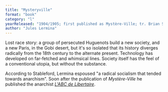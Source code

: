 ```yaml
---
title: "Mysteryville"
format: "book"
category: "l"
yearReleased: "1904/1905; first published as Mystère-Ville; tr. Brian Stableford, 2010"
author: "Jules Lermina"
---
```

Lost race story: a group of persecuted Huguenots build a new society, and a new Paris, in the Gobi desert, but it's so isolated that its history diverges radically from the 18th century to the alternate present. Technology has developed on far-fetched and whimsical lines. Society itself has the feel of a conventional utopia, but without the substance.

According to Stableford, Lermina espoused "a radical socialism that tended towards anarchism". Soon after the publication of _Mystère-Ville_ he published the anarchist _<a href="https://www.gutenberg.org/cache/epub/20490/pg20490-images.html">L'ABC 
de Libertaire_</a>.

